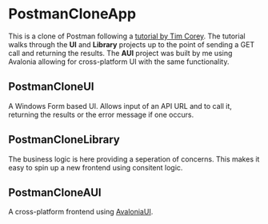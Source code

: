 # PostmanCloneApp

This is a clone of Postman following a [tutorial by Tim Corey](https://youtu.be/FUqz2LF4BUs?si=2wWeoAd_z2yE5qKV). The tutorial walks through the **UI** and **Library** projects up to the point of sending a GET call and returning the results. The **AUI** project was built by me using Avalonia allowing for cross-platform UI with the same functionality.


## PostmanCloneUI
A Windows Form based UI. Allows input of an API URL and to call it, returning the results or the error message if one occurs. 

## PostmanCloneLibrary
The business logic is here providing a seperation of concerns. This makes it easy to spin up a new frontend using consitent logic. 

## PostmanCloneAUI
A cross-platform frontend using [AvaloniaUI](https://www.avaloniaui.net).
